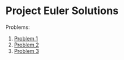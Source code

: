 # Project Euler Solutions

Problems:
1. [Problem 1](https://github.com/MunamWasi/Project-Euler/tree/master/Problem_1)
2. [Problem 2](https://github.com/MunamWasi/Project-Euler/tree/master/Problem_2)
3. [Problem 3](https://github.com/MunamWasi/Project-Euler/tree/master/Problem_3)